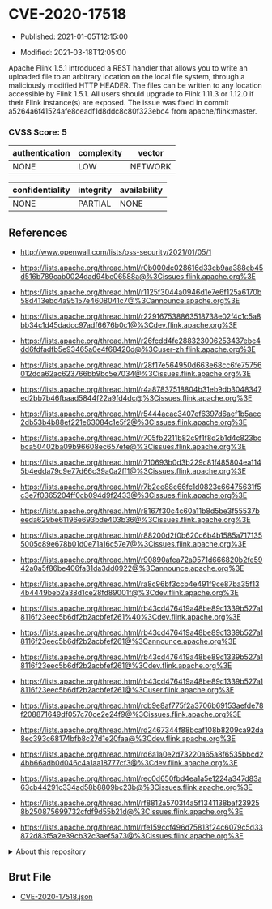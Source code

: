 # CVE-2020-17518

- Published: 2021-01-05T12:15:00

- Modified: 2021-03-18T12:05:00

Apache Flink 1.5.1 introduced a REST handler that allows you to write an uploaded file to an arbitrary location on the local file system, through a maliciously modified HTTP HEADER. The files can be written to any location accessible by Flink 1.5.1. All users should upgrade to Flink 1.11.3 or 1.12.0 if their Flink instance(s) are exposed. The issue was fixed in commit a5264a6f41524afe8ceadf1d8ddc8c80f323ebc4 from apache/flink:master.

### CVSS Score: **5**

| authentication | complexity | vector |
| --- | --- | --- |
| NONE | LOW | NETWORK |

| confidentiality | integrity | availability |
| --- | --- | --- |
| NONE | PARTIAL | NONE |

## References

* http://www.openwall.com/lists/oss-security/2021/01/05/1

* https://lists.apache.org/thread.html/r0b000dc028616d33cb9aa388eb45d516b789cab0024dad94bc06588a@%3Cissues.flink.apache.org%3E

* https://lists.apache.org/thread.html/r1125f3044a0946d1e7e6f125a6170b58d413ebd4a95157e4608041c7@%3Cannounce.apache.org%3E

* https://lists.apache.org/thread.html/r229167538863518738e02f4c1c5a8bb34c1d45dadcc97adf6676b0c1@%3Cdev.flink.apache.org%3E

* https://lists.apache.org/thread.html/r26fcdd4fe288323006253437ebc4dd6fdfadfb5e93465a0e4f68420d@%3Cuser-zh.flink.apache.org%3E

* https://lists.apache.org/thread.html/r28f17e564950d663e68cc6fe75756012dda62ac623766bb9bc5e7034@%3Cissues.flink.apache.org%3E

* https://lists.apache.org/thread.html/r4a87837518804b31eb9db3048347ed2bb7b46fbaad5844f22a9fd4dc@%3Cissues.flink.apache.org%3E

* https://lists.apache.org/thread.html/r5444acac3407ef6397d6aef1b5aec2db53b4b88ef221e63084c1e5f2@%3Cissues.flink.apache.org%3E

* https://lists.apache.org/thread.html/r705fb2211b82c9f1f8d2b1d4c823bcbca50402ba09b96608ec657efe@%3Cissues.flink.apache.org%3E

* https://lists.apache.org/thread.html/r710693b0d3b229c81f485804ea1145b4edda79c9e77d66c39a0a2ff1@%3Cissues.flink.apache.org%3E

* https://lists.apache.org/thread.html/r7b2ee88c66fc1d0823e66475631f5c3e7f0365204ff0cb094d9f2433@%3Cissues.flink.apache.org%3E

* https://lists.apache.org/thread.html/r8167f30c4c60a11b8d5be3f55537beeda629be61196e693bde403b36@%3Cissues.flink.apache.org%3E

* https://lists.apache.org/thread.html/r88200d2f0b620c6b4b1585a7171355005c89e678b01d0e71a16c57e7@%3Cissues.flink.apache.org%3E

* https://lists.apache.org/thread.html/r90890afea72a9571d666820b2fe5942a0a5f86be406fa31da3dd0922@%3Cannounce.apache.org%3E

* https://lists.apache.org/thread.html/ra8c96bf3ccb4e491f9ce87ba35f134b4449beb2a38d1ce28fd89001f@%3Cdev.flink.apache.org%3E

* https://lists.apache.org/thread.html/rb43cd476419a48be89c1339b527a18116f23eec5b6df2b2acbfef261%40%3Cdev.flink.apache.org%3E

* https://lists.apache.org/thread.html/rb43cd476419a48be89c1339b527a18116f23eec5b6df2b2acbfef261@%3Cannounce.apache.org%3E

* https://lists.apache.org/thread.html/rb43cd476419a48be89c1339b527a18116f23eec5b6df2b2acbfef261@%3Cdev.flink.apache.org%3E

* https://lists.apache.org/thread.html/rb43cd476419a48be89c1339b527a18116f23eec5b6df2b2acbfef261@%3Cuser.flink.apache.org%3E

* https://lists.apache.org/thread.html/rcb9e8af775f2a3706b69153aefde78f208871649df057c70ce2e24f9@%3Cissues.flink.apache.org%3E

* https://lists.apache.org/thread.html/rd2467344f88bcaf108b8209ca92da8ec393c68174bfb8c27d1e20faa@%3Cdev.flink.apache.org%3E

* https://lists.apache.org/thread.html/rd6a1a0e2d73220a65a8f6535bbcd24bb66adb0d046c4a1aa18777cf3@%3Cdev.flink.apache.org%3E

* https://lists.apache.org/thread.html/rec0d650fbd4ea1a5e1224a347d83a63cb44291c334ad58b8809bc23b@%3Cissues.flink.apache.org%3E

* https://lists.apache.org/thread.html/rf8812a5703f4a5f1341138baf239258b250875699732cfdf9d55b21d@%3Cissues.flink.apache.org%3E

* https://lists.apache.org/thread.html/rfe159ccf496d75813f24c6079c5d33872d83f5a2e39cb32c3aef5a73@%3Cissues.flink.apache.org%3E

<details>
<summary>About this repository</summary> 

  This repository is part of the project [Live Hack CVE](https://github.com/Live-Hack-CVE). Main website can be found [www.live-hack.org](https://www.live-hack.org) 
  
  Made by [Sn0wAlice](https://github.com/Sn0wAlice) for the people that care about security and need to have a feed of the latest CVEs. Hope you enjoy it, don't forget to star the repo and follow me on [Twitter](https://twitter.com/Sn0wAlice) and [Github](https://github.com/Sn0wAlice). And that is my [personnal website](https://www.alice-snow.me/)

  - [Home Page](https://github.com/Live-Hack-CVE)
  - [Framework](https://github.com/Live-Hack-CVE/cve-framework)
  - [CVE database](https://github.com/Live-Hack-CVE/full_database)
  - [Changelog](https://github.com/Live-Hack-CVE/Changelog)
</details>

## Brut File

* [CVE-2020-17518.json](https://raw.githubusercontent.com/Live-Hack-CVE/full_database/main/cves/2020/CVE-2020-17518.json)

